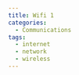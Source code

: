 ```yaml
---
title: Wifi 1
categories:
  - Communications
tags:
  - internet
  - network
  - wireless
---
```

